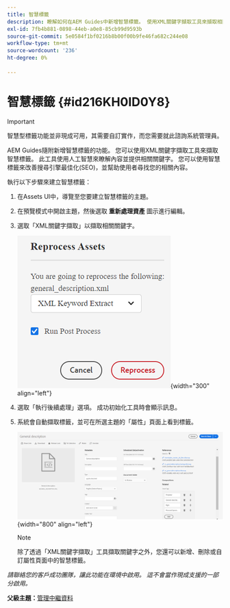 ```yaml
---
title: 智慧標籤
description: 瞭解如何在AEM Guides中新增智慧標籤。 使用XML關鍵字擷取工具來擷取相關關鍵字。
exl-id: 7fb4b881-0898-44eb-a0e8-85cb99d9593b
source-git-commit: 5e0584f1bf0216b8b00f00b9fe46fa682c244e08
workflow-type: tm+mt
source-wordcount: '236'
ht-degree: 0%

---
```


# 智慧標籤 {#id216KH0ID0Y8}

>[!IMPORTANT]
>
> 智慧型標籤功能並非現成可用，其需要自訂實作，而您需要就此諮詢系統管理員。

AEM Guides隨附新增智慧標籤的功能。 您可以使用XML關鍵字擷取工具來擷取智慧標籤。 此工具使用人工智慧來瞭解內容並提供相關關鍵字。 您可以使用智慧標籤來改善搜尋引擎最佳化\(SEO\)，並幫助使用者尋找您的相關內容。

執行以下步驟來建立智慧標籤：

1. 在Assets UI中，導覽至您要建立智慧標籤的主題。
1. 在預覽模式中開啟主題，然後選取 **重新處理資產** 圖示進行編輯。
1. 選取「XML關鍵字擷取」以擷取相關關鍵字。

   ![](images/smart-tag-reprocess-asset.png){width="300" align="left"}

1. 選取「執行後續處理」選項。 成功初始化工具時會顯示訊息。
1. 系統會自動擷取標籤，並可在所選主題的「屬性」頁面上看到標籤。

   ![](images/properties-smart-tags.png){width="800" align="left"}

   >[!NOTE]
   >
   > 除了透過「XML關鍵字擷取」工具擷取關鍵字之外，您還可以新增、刪除或自訂屬性頁面中的智慧標籤。


*請聯絡您的客戶成功團隊，讓此功能在環境中啟用。 這不會當作現成支援的一部分啟用。*

**父級主題：**[&#x200B;管理中繼資料](manage-metadata.md)
